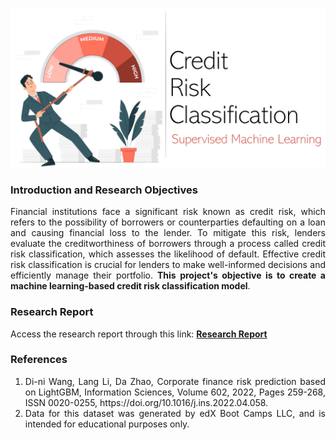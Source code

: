 <p align="center">
  <img src="https://github.com/theidari/credit_risk_classification/blob/main/assets/credit_risk_header.png" width=900px>
</p>
<h3>Introduction and Research Objectives</h3>
<p align="justify">
Financial institutions face a significant risk known as credit risk, which refers to the possibility of borrowers or counterparties defaulting on a loan and causing financial loss to the lender. To mitigate this risk, lenders evaluate the creditworthiness of borrowers through a process called credit risk classification, which assesses the likelihood of default. Effective credit risk classification is crucial for lenders to make well-informed decisions and efficiently manage their portfolio. <b>This project's objective is to create a machine learning-based credit risk classification model</B>.</p>

<h3>Research Report</h3>
Access the research report through this link: <b><a href="https://theidari.github.io/finance_analytics">Research Report</a></b>

</p>
<h3>References</h3>
<ol align="justify">
  <li>Di-ni Wang, Lang Li, Da Zhao, Corporate finance risk prediction based on LightGBM, Information Sciences, Volume 602, 2022, Pages 259-268, ISSN 0020-0255, https://doi.org/10.1016/j.ins.2022.04.058.</li>
  <li>Data for this dataset was generated by edX Boot Camps LLC, and is intended for educational purposes only.</li>
</ol>
